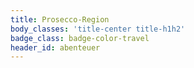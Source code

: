```yaml
---
title: Prosecco-Region
body_classes: 'title-center title-h1h2'
badge_class: badge-color-travel
header_id: abenteuer
---
```



